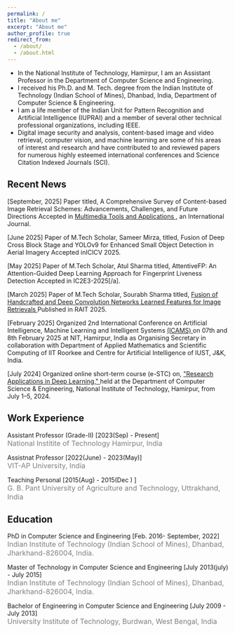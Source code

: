 ```yaml
---
permalink: /
title: "About me"
excerpt: "About me"
author_profile: true
redirect_from: 
  - /about/
  - /about.html
---
```


* In the National Institute of Technology, Hamirpur, I am an Assistant Professor in the Department of Computer Science and Engineering.
* I received his Ph.D. and M. Tech. degree from the Indian Institute of Technology (Indian School of Mines), Dhanbad, India, Department of Computer Science & Engineering.
* I am a life member of the Indian Unit for Pattern Recognition and Artificial Intelligence (IUPRAI) and a member of several other technical professional organizations, including IEEE.
* Digital image security and analysis, content-based image and video retrieval, computer vision, and machine learning are some of his areas of interest and research and have contributed to and reviewed papers for numerous highly esteemed international conferences and Science Citation Indexed Journals (SCI).

## Recent News
<p class="common_list bullet_list edu_list">[September, 2025] Paper titled, A Comprehensive Survey of Content-based Image Retrieval Schemes: Advancements, Challenges, and Future Directions Accepted in <a href="https://link.springer.com/journal/11042">Multimedia Tools and Applications </a>, an International Journal.</p>
<p class="common_list bullet_list edu_list">[June 2025] Paper of M.Tech Scholar, Sameer Mirza, titled, Fusion of Deep Cross Block Stage and YOLOv9 for Enhanced Small Object Detection in Aerial Imagery Accepted in<a "https://www.scrs.in/conference/icivc2025">ICICV </a> 2025.</p>
<p class="common_list bullet_list edu_list">[May 2025] Paper of M.Tech Scholar, Atul Sharma titled, AttentiveFP: An Attention-Guided Deep Learning Approach for Fingerprint Liveness Detection Accepted in <a "https://academicalerts.org/events/2025-IC2E3-2">IC2E3-2025[/a].</p>
<p class="common_list bullet_list edu_list">[March 2025] Paper of M.Tech Scholar, Sourabh Sharma titled,  <a href="https://ieeexplore.ieee.org/abstract/document/11088972?casa_token=_qW7835jtY8AAAAA:hceHVmNskVVdDmLfkUJbzOx_ETXb47wARyo-HW3XGm9QowaVFn5i6l2Vmkqe6KR3JIw-eusXtsQ">Fusion of Handcrafted and Deep Convolution Networks Learned Features for Image Retrievals </a> Published in RAIT 2025.</p>
<p class="common_list bullet_list edu_list">[February 2025] Organized 2nd International Conference on Artificial Intelligence, Machine Learning and Intelligent Systems <a href="https://sites.google.com/nith.ac.in/icams2025/home">(ICAMS) </a>on 07th and 8th February 2025 at NIT, Hamirpur, India as Organising Secretary in collaboration with Department of Applied Mathematics and Scientific Computing of IIT Roorkee and Centre for Artificial Intelligence of IUST, J&K, India.</p>
<p class="common_list bullet_list edu_list">[July 2024] Organized online short-term course (e-STC) on, <a href="chrome-extension://efaidnbmnnnibpcajpcglclefindmkaj/https://nith.ac.in/uploads/topics/estc-csed17177438577130.pdf">"Research Applications in Deep Learning," </a>  held at the Department of Computer Science & Engineering, National Institute of Technology, Hamirpur, from July 1–5, 2024.</p>

## Work Experience
<p class="common_list bullet_list edu_list"> Assistant Professor (Grade-II) [2023(Sep) - Present]
<br><font size="3" color="gray"> National Institite of Technology Hamirpur, India</font>
</p>
<p class="common_list bullet_list edu_list"> Assistnat Professor [2022(June) - 2023(May)]
<br><font size="3" color="gray"> VIT-AP University, India</font>
</p>
<p class="common_list bullet_list edu_list"> Teaching Personal [2015(Aug) - 2015(Dec ) ]
<br><font size="3" color="gray">G. B. Pant University of Agriculture and Technology, Uttrakhand, India</font>
</p>


## Education

<p class="common_list bullet_list edu_list"> PhD in Computer Science and Engineering [Feb. 2016- September, 2022]
<br><font size="3" color="gray"> Indian Institute of Technology (Indian School of Mines), Dhanbad, Jharkhand-826004, India.</font>
</p>
<p class="common_list bullet_list edu_list"> Master of Technology in Computer Science and Engineering [July 2013(july) - July 2015]
<br><font size="3" color="gray"> Indian Institute of Technology (Indian School of Mines), Dhanbad, Jharkhand-826004, India.</font>
</p>
<p class="common_list bullet_list edu_list"> Bachelor of Engineering in Computer Science and Engineering [July 2009 - July 2013]
<br><font size="3" color="gray"> University Institute of Technology, Burdwan, West Bengal, India</font>
</p>
